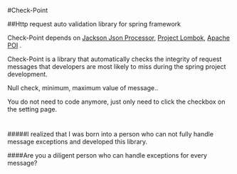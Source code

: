
#Check-Point

##Http request auto validation library for spring framework

Check-Point depends on
 <a href="https://github.com/FasterXML/jackson">Jackson Json Processor</a>, <a href="http://projectlombok.org/" rel="nofollow">Project Lombok</a>, <a href="https://github.com/apache/poi">Apache POI</a> .
 
 Check-Point is a library that automatically checks the integrity of request messages that developers are most likely to miss during the spring project development.
 
Null check, minimum, maximum value of message..

You do not need to code anymore, just only need to click the checkbox on the setting page.

#
#####I realized that I was born into a person who can not fully handle message exceptions and developed this library.

####Are you a diligent person who can handle exceptions for every message?
#


